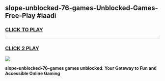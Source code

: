 
## slope-unblocked-76-games-Unblocked-Games-Free-Play #iaadi
<h3>
<a href="https://us.freeplayer.one?title=slope-unblocked-76-games&ref=9M">CLICK TO PLAY</a></h3>
<hr>

<h3>
<a href="https://us.freeplayer.one?title=slope-unblocked-76-games&ref=9M">CLICK 2 PLAY</a>
  
</h3>

<a href="https://us.freeplayer.one?title=slope-unblocked-76-games&ref=9M"><img src="https://clearcache.store/games.png"></a>


**slope-unblocked-76-games games unblocked: Your Gateway to Fun and Accessible Online Gaming**
